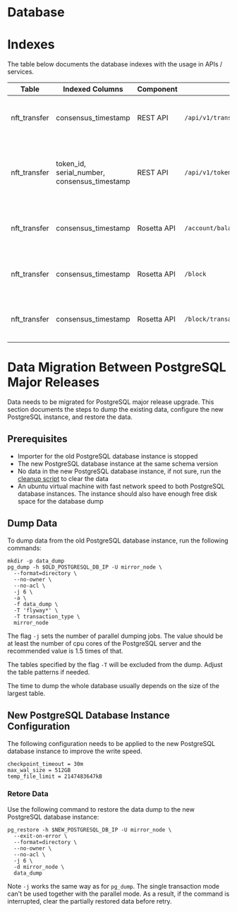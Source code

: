 # Database

# Indexes

The table below documents the database indexes with the usage in APIs / services.

| Table        | Indexed Columns                              | Component   | Service                    | Description                                                                       |
|--------------|----------------------------------------------|-------------|----------------------------|-----------------------------------------------------------------------------------|
| nft_transfer | consensus_timestamp                          | REST API    | `/api/v1/transactions/:id` | Used to join `nft_transfer` and the `tlist` CTE on `consensus_timestamp` equality |
| nft_transfer | token_id, serial_number, consensus_timestamp | REST API    | `/api/v1/tokens/:id/nfts/:serialNumber/transactions` | Used to query the transfer consensus timestamps of a NFT (token_id, serial_number) with optional timestamp filter |
| nft_transfer | consensus_timestamp                          | Rosetta API | `/account/balance`         | Used to calculate an account's nft token balance including serial numbers at a block |
| nft_transfer | consensus_timestamp                          | Rosetta API | `/block`                   | Used to join `nft_transfer` and `transaction` on `consensus_timestamp` equality   |
| nft_transfer | consensus_timestamp                          | Rosetta API | `/block/transaction`       | Used to join `nft_transfer` and `transaction` on `consensus_timestamp` equality   |

# Data Migration Between PostgreSQL Major Releases

Data needs to be migrated for PostgreSQL major release upgrade. This section documents the steps to dump the existing
data, configure the new PostgreSQL instance, and restore the data.

## Prerequisites

- Importer for the old PostgreSQL database instance is stopped
- The new PostgreSQL database instance at the same schema version
- No data in the new PostgreSQL database instance, if not sure, run the
  [cleanup script](/hedera-mirror-importer/src/main/resources/db/scripts/cleanup.sql) to clear the data
- An ubuntu virtual machine with fast network speed to both PostgreSQL database instances. The instance should also have
  enough free disk space for the database dump

## Dump Data

To dump data from the old PostgreSQL database instance, run the following commands:

```shell
mkdir -p data_dump
pg_dump -h $OLD_POSTGRESQL_DB_IP -U mirror_node \
  --format=directory \
  --no-owner \
  --no-acl \
  -j 6 \
  -a \
  -f data_dump \
  -T 'flyway*' \
  -T transaction_type \
  mirror_node
```

The flag `-j` sets the number of parallel dumping jobs. The value should be at least the number of cpu cores of the
PostgreSQL server and the recommended value is 1.5 times of that.

The tables specified by the flag `-T` will be excluded from the dump. Adjust the table patterns if needed.

The time to dump the whole database usually depends on the size of the largest table.

## New PostgreSQL Database Instance Configuration

The following configuration needs to be applied to the new PostgreSQL database instance to improve the write speed.

```
checkpoint_timeout = 30m
max_wal_size = 512GB
temp_file_limit = 2147483647kB
```

### Retore Data

Use the following command to restore the data dump to the new PostgreSQL database instance:

```shell
pg_restore -h $NEW_POSTGRESQL_DB_IP -U mirror_node \
  --exit-on-error \
  --format=directory \
  --no-owner \
  --no-acl \
  -j 6 \
  -d mirror_node \
  data_dump
```

Note `-j` works the same way as for `pg_dump`. The single transaction mode can't be used together with the parallel
mode. As a result, if the command is interrupted, clear the partially restored data before retry.
